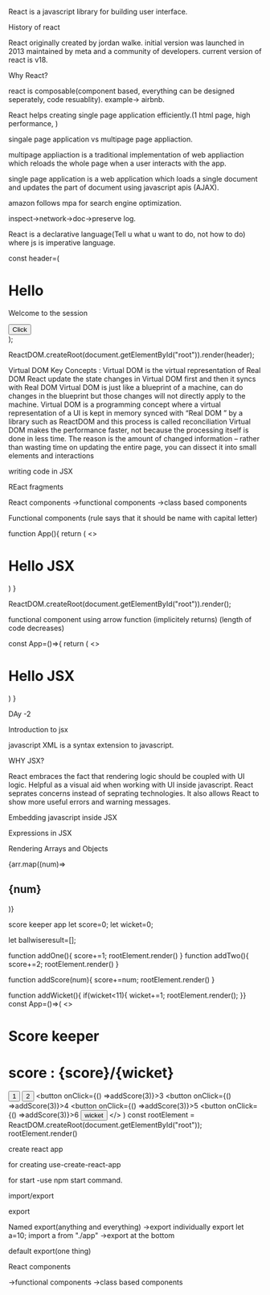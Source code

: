 React is a javascript library for building user interface.

History of react

React originally created by jordan walke.
initial version was launched in 2013
maintained by meta and a community of developers.
current version of react is v18.

Why React?

react is composable(component based, everything can be designed seperately, code resuablity). example-> airbnb.

React helps creating single page application efficiently.(1 html page, high performance, )


singale page application vs multipage page appliaction.

multipage appliaction is a traditional implementation of web appliaction which reloads the whole page when a user interacts with the app.

single page application is a web application which loads a single document and updates the part of document using javascript apis (AJAX).

amazon follows mpa for search engine optimization.

inspect->network->doc->preserve log.

React is a declarative language(Tell  u what u want to do, not how to do) where js is imperative language.

const header=(<div>
<h1 className="header">Hello</h1>
<p>Welcome to the session</p>
<button className="btn">Click</button>
</div>);


ReactDOM.createRoot(document.getElementById("root")).render(header);


Virtual DOM Key Concepts :
Virtual DOM is the virtual representation of Real DOM
React update the state changes in Virtual DOM first and then it syncs with Real DOM
Virtual DOM is just like a blueprint of a machine, can do changes in the blueprint but those changes will not directly apply to the machine.
Virtual DOM is a programming concept where a virtual representation of a UI is kept in memory synced with “Real DOM ” by a library such as ReactDOM and this process is called reconciliation
Virtual DOM makes the performance faster, not because the processing itself is done in less time. The reason is the amount of changed information – rather than wasting time on updating the entire page, you can dissect it into small elements and interactions

writing code in JSX


REact fragments


React components
->functional components
->class based components

Functional components
(rule says that it should be name with capital letter)

function App(){
return (
  <>
  <h1>Hello JSX</h1>
  </>
)
}

ReactDOM.createRoot(document.getElementById("root")).render(<App />); 


functional component using arrow function
(implicitely returns)
(length of code decreases)

const App=()=>{
return (
  <>
  <h1>Hello JSX</h1>
  </>
)
}

DAy -2

Introduction to jsx

javascript XML is a syntax extension to javascript.

WHY JSX?

React embraces the fact that rendering logic should be coupled with UI logic.
Helpful as a visual aid when working with UI inside javascript.
React seprates concerns instead of seprating technologies.
It also allows React to show more useful errors and warning messages.

Embedding javascript inside JSX

Expressions in JSX


Rendering Arrays and Objects

{arr.map((num)=> <h2>{num}</h2>)}





score keeper app
let score=0;
let wicket=0;

let ballwiseresult=[];

function addOne(){
  score+=1;
  rootElement.render(<App />)
}
function addTwo(){
  score+=2;
  rootElement.render(<App />)
}

function addScore(num){
  score+=num;
  rootElement.render(<App />)
}

function addWicket(){
  if(wicket<11){
  wicket+=1;
  rootElement.render(<App />);
}}
const App=()=>(
  <>
  <h1> Score keeper</h1>
  <h1>score : {score}/{wicket}</h1>

  <button onClick={addOne}>1</button>
  <button onClick={addTwo}>2</button>
  <button onClick={() =>addScore(3)}>3</button>
  <button onClick={() =>addScore(3)}>4</button>
  <button onClick={() =>addScore(3)}>5</button>
  <button onClick={() =>addScore(3)}>6</button>
  <button>wicket</button>
  </>
)
const rootElement = ReactDOM.createRoot(document.getElementById("root"));
rootElement.render(<App />)

















create react app

for creating use-create-react-app

for start -use npm start command.




import/export

export

Named export(anything and everything)
->export individually
export let a=10;
import a from "./app"
->export at the bottom


default export(one thing)

React components

->functional components
->class based components




















 





















